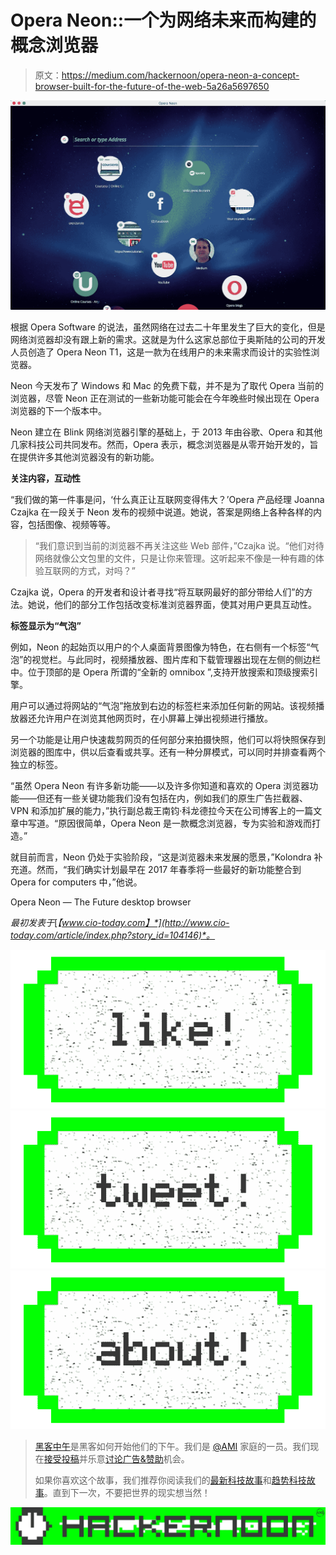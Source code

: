 # Opera Neon::一个为网络未来而构建的概念浏览器

> 原文：<https://medium.com/hackernoon/opera-neon-a-concept-browser-built-for-the-future-of-the-web-5a26a5697650>

![](img/1045403b183f5a72b8266142e54b14e4.png)

根据 Opera Software 的说法，虽然网络在过去二十年里发生了巨大的变化，但是网络浏览器却没有跟上新的需求。这就是为什么这家总部位于奥斯陆的公司的开发人员创造了 Opera Neon T1，这是一款为在线用户的未来需求而设计的实验性浏览器。

Neon 今天发布了 Windows 和 Mac 的免费下载，并不是为了取代 Opera 当前的浏览器，尽管 Neon 正在测试的一些新功能可能会在今年晚些时候出现在 Opera 浏览器的下一个版本中。

Neon 建立在 Blink 网络浏览器引擎的基础上，于 2013 年由谷歌、Opera 和其他几家科技公司共同发布。然而，Opera 表示，概念浏览器是从零开始开发的，旨在提供许多其他浏览器没有的新功能。

**关注内容，互动性**

“我们做的第一件事是问，‘什么真正让互联网变得伟大？’Opera 产品经理 Joanna Czajka 在一段关于 Neon 发布的视频中说道。她说，答案是网络上各种各样的内容，包括图像、视频等等。

> “我们意识到当前的浏览器不再关注这些 Web 部件，”Czajka 说。“他们对待网络就像公文包里的文件，只是让你来管理。这听起来不像是一种有趣的体验互联网的方式，对吗？”

Czajka 说，Opera 的开发者和设计者寻找“将互联网最好的部分带给人们”的方法。她说，他们的部分工作包括改变标准浏览器界面，使其对用户更具互动性。

**标签显示为“气泡”**

例如，Neon 的起始页以用户的个人桌面背景图像为特色，在右侧有一个标签“气泡”的视觉栏。与此同时，视频播放器、图片库和下载管理器出现在左侧的侧边栏中。位于顶部的是 Opera 所谓的“全新的 omnibox ”,支持开放搜索和顶级搜索引擎。

用户可以通过将网站的“气泡”拖放到右边的标签栏来添加任何新的网站。该视频播放器还允许用户在浏览其他网页时，在小屏幕上弹出视频进行播放。

另一个功能是让用户快速裁剪网页的任何部分来拍摄快照，他们可以将快照保存到浏览器的图库中，供以后查看或共享。还有一种分屏模式，可以同时并排查看两个独立的标签。

“虽然 Opera Neon 有许多新功能——以及许多你知道和喜欢的 Opera 浏览器功能——但还有一些关键功能我们没有包括在内，例如我们的原生广告拦截器、VPN 和添加扩展的能力，”执行副总裁王南钧·科龙德拉今天在公司博客上的一篇文章中写道。“原因很简单，Opera Neon 是一款概念浏览器，专为实验和游戏而打造。”

就目前而言，Neon 仍处于实验阶段，“这是浏览器未来发展的愿景，”Kolondra 补充道。然而，“我们确实计划最早在 2017 年春季将一些最好的新功能整合到 Opera for computers 中，”他说。

Opera Neon — The Future desktop browser

*最初发表于*[*【www.cio-today.com】*](http://www.cio-today.com/article/index.php?story_id=104146)*。*

[![](img/50ef4044ecd4e250b5d50f368b775d38.png)](http://bit.ly/HackernoonFB)[![](img/979d9a46439d5aebbdcdca574e21dc81.png)](https://goo.gl/k7XYbx)[![](img/2930ba6bd2c12218fdbbf7e02c8746ff.png)](https://goo.gl/4ofytp)

> [黑客中午](http://bit.ly/Hackernoon)是黑客如何开始他们的下午。我们是 [@AMI](http://bit.ly/atAMIatAMI) 家庭的一员。我们现在[接受投稿](http://bit.ly/hackernoonsubmission)并乐意[讨论广告&赞助](mailto:partners@amipublications.com)机会。
> 
> 如果你喜欢这个故事，我们推荐你阅读我们的[最新科技故事](http://bit.ly/hackernoonlatestt)和[趋势科技故事](https://hackernoon.com/trending)。直到下一次，不要把世界的现实想当然！

![](img/be0ca55ba73a573dce11effb2ee80d56.png)